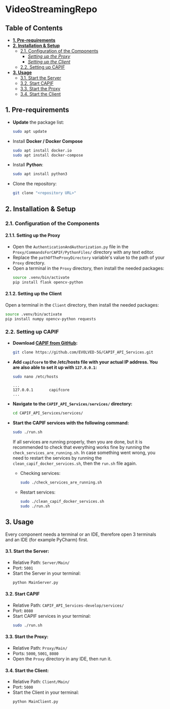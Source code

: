 # VideoStreamingRepo

## Table of Contents
* **[1. Pre-requirements](#1-pre-requirements)**
* **[2. Installation & Setup](#2-installation--setup)**
    * [2.1. Configuration of the Components](#21-configuration-of-the-components)
        * *[Setting up the Proxy](#211-setting-up-the-proxy)*
        * *[Setting up the Client](#212-setting-up-the-client)*
    * [2.2. Setting up CAPIF](#22-setting-up-capif)
* **[3. Usage](#3-usage)**
    * [3.1. Start the Server](#31-start-the-server)
    * [3.2. Start CAPIF](#32-start-capif)
    * [3.3. Start the Proxy](#33-start-the-proxy)
    * [3.4. Start the Client](#34-start-the-client)


## 1. Pre-requirements
* **Update** the package list:
    ```bash
    sudo apt update
    ```

* Install **Docker / Docker Compose**
    ```bash
    sudo apt install docker.io
    sudo apt install docker-compose
    ```

* Install **Python**:
    ```bash
    sudo apt install python3
    ```

* Clone the repository:
    ```bash
    git clone "<repository URL>"
    ```    

## 2. Installation & Setup

### 2.1. Configuration of the Components

#### 2.1.1. Setting up the Proxy
* Open the `AuthenticationAndAuthorization.py` file in the `Proxy/CommandsForCAPIF/PythonFiles/` directory with any text editor.
* Replace the `pathOfTheProxyDirectory` variable's value to the path of your `Proxy` directory.
* Open a terminal in the `Proxy` directory, then install the needed packages:
    ```bash
    source .venv/bin/activate
    pip install flask opencv-python
    ```

#### 2.1.2. Setting up the Client
Open a terminal in the `Client` directory, then install the needed packages:
```bash
source .venv/bin/activate
pip install numpy opencv-python requests
```


### 2.2. Setting up CAPIF
* **Download [CAPIF from GitHub](https://github.com/EVOLVED-5G/CAPIF_API_Services):**
    ```bash
    git clone https://github.com/EVOLVED-5G/CAPIF_API_Services.git
    ```

* **Add `capifcore` to the /etc/hosts file with your actual IP address. You are also able to set it up with `127.0.0.1`:**
    ```bash
    sudo nano /etc/hosts
    ```
    ```
    ...
    127.0.0.1       capifcore
    ...
    ```

* **Navigate to the `CAPIF_API_Services/services/` directory:**
    ```bash
    cd CAPIF_API_Services/services/
    ```

* **Start the CAPIF services with the following command:**
    ```bash
    sudo ./run.sh
    ```
    If all services are running properly, then you are done, but it is recommended to check that everything works fine by running the `check_services_are_running.sh`. In case something went wrong, you need to restart the services by running the `clean_capif_docker_services.sh`, then the `run.sh` file again.
    * Checking services:
        ```bash
        sudo ./check_services_are_running.sh
        ```
    * Restart services:
        ```bash
        sudo ./clean_capif_docker_services.sh
        sudo ./run.sh
        ```

## 3. Usage
Every component needs a terminal or an IDE, therefore open 3 terminals and an IDE (for example PyCharm) first.

#### 3.1. Start the Server:
* Relative Path: `Server/Main/`
* Port: `5001`
* Start the Server in your terminal:
    ```bash
    python MainServer.py
    ```

#### 3.2. Start CAPIF
* Relative Path: `CAPIF_API_Services-develop/services/`
* Port: `8080`
* Start CAPIF services in your terminal:
    ```bash
    sudo ./run.sh
    ```

#### 3.3. Start the Proxy:
* Relative Path: `Proxy/Main/`
* Ports: `5000`, `5001`, `8080`
* Open the `Proxy` directory in any IDE, then run it.



#### 3.4. Start the Client:
* Relative Path: `Client/Main/`
* Port: `5000`
* Start the Client in your terminal:
    ```bash
    python MainClient.py
    ```
